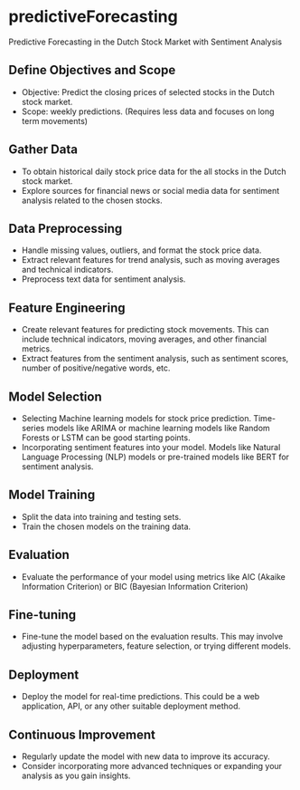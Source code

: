 # predictiveForecasting
Predictive Forecasting in the Dutch Stock Market with Sentiment Analysis

## Define Objectives and Scope
- Objective: Predict the closing prices of selected stocks in the Dutch stock market.
- Scope: weekly predictions. (Requires less data and focuses on long term movements)

## Gather Data
- To obtain historical daily stock price data for the all stocks in the Dutch stock market.
- Explore sources for financial news or social media data for sentiment analysis related to the chosen stocks.

## Data Preprocessing
- Handle missing values, outliers, and format the stock price data.
- Extract relevant features for trend analysis, such as moving averages and technical indicators.
- Preprocess text data for sentiment analysis.

## Feature Engineering
- Create relevant features for predicting stock movements. This can include technical indicators, moving averages, and other financial metrics.
- Extract features from the sentiment analysis, such as sentiment scores, number of positive/negative words, etc.

## Model Selection
- Selecting Machine learning models for stock price prediction. Time-series models like ARIMA or machine learning models like Random Forests or LSTM can be good starting points.
- Incorporating sentiment features into your model. Models like Natural Language Processing (NLP) models or pre-trained models like BERT for sentiment analysis.

## Model Training
- Split the data into training and testing sets.
- Train the chosen models on the training data.

## Evaluation
- Evaluate the performance of your model using metrics like AIC (Akaike Information Criterion) or BIC (Bayesian Information Criterion)

## Fine-tuning
- Fine-tune the model based on the evaluation results. This may involve adjusting hyperparameters, feature selection, or trying different models.

## Deployment
- Deploy the model for real-time predictions. This could be a web application, API, or any other suitable deployment method.

## Continuous Improvement
- Regularly update the model with new data to improve its accuracy.
- Consider incorporating more advanced techniques or expanding your analysis as you gain insights.


